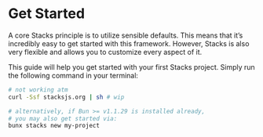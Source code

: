 # Get Started

A core Stacks principle is to utilize sensible defaults. This means that it’s incredibly easy to get started with this framework. However, Stacks is also very flexible and allows you to customize every aspect of it.

This guide will help you get started with your first Stacks project. Simply run the following command in your terminal:

```bash
# not working atm
curl -Ssf stacksjs.org | sh # wip

# alternatively, if Bun >= v1.1.29 is installed already,
# you may also get started via:
bunx stacks new my-project
```
